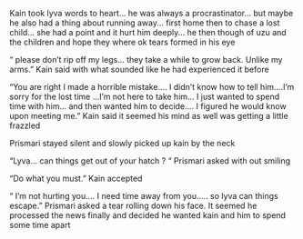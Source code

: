 
Kain took lyva words to heart... he was always a procrastinator... but maybe he also had a thing about running away... first home then to chase a lost child... she had a point and it hurt him deeply... he then though of uzu and the children and hope they where ok tears formed in his eye 

“ please don’t rip off my legs... they take a while to grow back. Unlike my arms.” Kain said with what sounded like he had experienced it before 

“You are right I made a horrible mistake.... I didn’t know how to tell him....I’m sorry for the lost time ...I’m not here to take him... I just wanted to spend time with him... and then wanted him to decide.... I figured he would know upon meeting me.” Kain said it seemed his mind as well was getting a little frazzled 

Prismari stayed silent and slowly picked up kain by the neck 

“Lyva... can things get out of your hatch ? “ Prismari asked with out smiling 


“Do what you must.” Kain accepted 


“ I’m not hurting you.... I need time away from you..... so lyva can things escape.” Prismari asked a tear rolling down his face. It seemed he processed the news finally and decided he wanted kain and him to spend some time apart